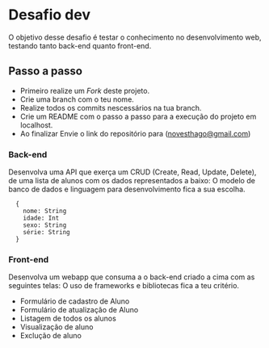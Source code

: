 # Desafio dev

O objetivo desse desafio é testar o conhecimento no desenvolvimento web, testando tanto back-end quanto front-end.

## Passo a passo
- Primeiro realize um *Fork* deste projeto.
- Crie uma branch com o teu nome.
- Realize todos os commits nescessários na tua branch.
- Crie um README com o passo a passo para a execução do projeto em localhost.
- Ao finalizar Envie o link do repositório para (novesthago@gmail.com)

### Back-end
Desenvolva uma API que exerça um CRUD (Create, Read, Update, Delete), de uma lista de alunos com os dados representados a baixo:
O modelo de banco de dados e linguagem para desenvolvimento fica a sua escolha.

```
  {
    nome: String
    idade: Int
    sexo: String
    série: String
  }
```

### Front-end
Desenvolva um webapp que consuma a o back-end criado a cima com as seguintes telas:
O uso de frameworks e bibliotecas fica a teu critério.

- Formulário de cadastro de Aluno
- Formulário de atualização de Aluno
- Listagem de todos os alunos
- Visualização de aluno
- Exclução de aluno
